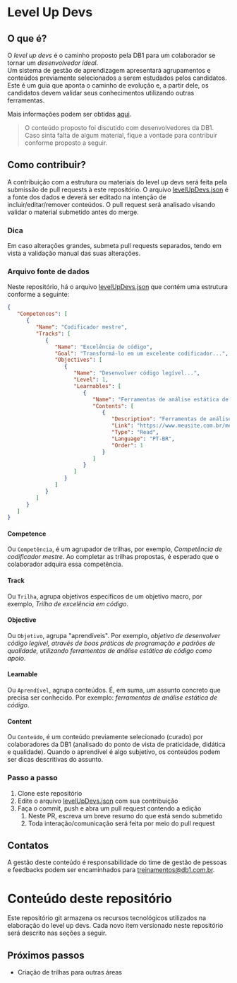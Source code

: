 # Level Up Devs

## O que é?
O *level up devs* é o caminho proposto pela DB1 para um colaborador se tornar um _desenvolvedor ideal_.  
Um sistema de gestão de aprendizagem apresentará agrupamentos e conteúdos previamente selecionados a serem estudados pelos candidatos.
Este é um guia que aponta o caminho de evolução e, a partir dele, os candidatos devem validar seus conhecimentos utilizando outras ferramentas.

Mais informações podem ser obtidas [aqui](https://levelupdevs.db1group.com/).

> O conteúdo proposto foi discutido com desenvolvedores da DB1. Caso sinta falta de algum material, fique a vontade para contribuir conforme proposto a seguir.

## Como contribuir?
A contribuição com a estrutura ou materiais do level up devs será feita pela submissão de pull requests à este repositório.
O arquivo [levelUpDevs.json](Assets/Result/levelUpDevs.json) é a fonte dos dados e deverá ser editado na intenção de incluir/editar/remover conteúdos. O pull request será analisado visando validar o material submetido antes do merge.

### Dica 
Em caso alterações grandes, submeta pull requests separados, tendo em vista a validação manual das suas alterações.

### Arquivo fonte de dados
Neste repositório, há o arquivo [levelUpDevs.json](Assets/Result/levelUpDevs.json) que contém uma estrutura conforme a seguinte:
```json
{
   "Competences": [
      {
         "Name": "Codificador mestre",
         "Tracks": [
            {
               "Name": "Excelência de código",
               "Goal": "Transformá-lo em um excelente codificador...",
               "Objectives": [
                  {
                     "Name": "Desenvolver código legível...",
                     "Level": 1,
                     "Learnables": [
                        {
                           "Name": "Ferramentas de análise estática de código",
                           "Contents": [
                              {
                                 "Description": "Ferramentas de análise estática...",
                                 "Link": "https://www.meusite.com.br/meuConteudo",
                                 "Type": "Read",
                                 "Language": "PT-BR",
                                 "Order": 1
                              }
                           ]
                        }
                     ]
                  }
               ]
            }
         ]
      }
   ]
}
```
#### Competence
Ou `Competência`, é um agrupador de trilhas, por exemplo, _Competência de codificador mestre_. Ao completar as trilhas propostas, é esperado que o colaborador adquira essa competência.

#### Track
Ou `Trilha`, agrupa objetivos específicos de um objetivo macro, por exemplo, _Trilha de excelência em código_.

#### Objective
Ou `Objetivo`, agrupa "aprendíveis". Por exemplo, _objetivo de desenvolver código legível, através de boas práticas de programação e padrões de qualidade, utilizando ferramentas de análise estática de código como apoio_.

#### Learnable
Ou `Aprendível`, agrupa conteúdos. É, em suma, um assunto concreto que precisa ser conhecido. Por exemplo: _ferramentas de análise estática de código_.

#### Content
Ou `Conteúdo`, é um conteúdo previamente selecionado (curado) por colaboradores da DB1 (analisado do ponto de vista de praticidade, didática e qualidade). Quando o aprendível é algo subjetivo, os conteúdos podem ser dicas descritivas do assunto.

### Passo a passo
1. Clone este repositório
2. Edite o arquivo [levelUpDevs.json](Assets/Result/levelUpDevs.json) com sua contribuição
3. Faça o commit, push e abra um pull request contendo a edição
   1. Neste PR, escreva um breve resumo do que está sendo submetido
   2. Toda interação/comunicação será feita por meio do pull request

## Contatos
A gestão deste conteúdo é responsabilidade do time de gestão de pessoas e feedbacks podem ser encaminhados para treinamentos@db1.com.br.

# Conteúdo deste repositório
Este repositório git armazena os recursos tecnológicos utilizados na elaboração do level up devs. Cada novo item versionado neste repositório será descrito nas seções a seguir.

## Próximos passos
- Criação de trilhas para outras áreas